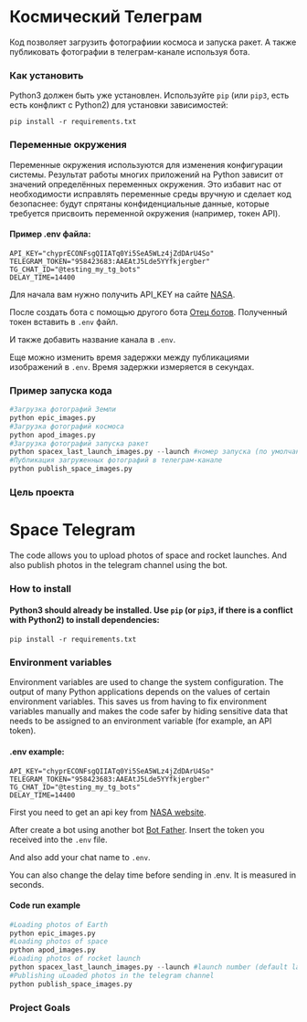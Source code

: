 # Космический Телеграм

Код позволяет загрузить фотографиии космоса и запуска ракет. А также публиковать фотографии в телеграм-канале используя бота.

### Как установить
Python3 должен быть уже установлен. Используйте `pip` (или `pip3`, есть есть конфликт с Python2) для установки зависимостей:
```
pip install -r requirements.txt
```

### Переменные окружения
Переменные окружения используются для изменения конфигурации системы. Результат работы многих приложений на Python зависит от значений определённых переменных окружения.
Это избавит нас от необходимости исправлять переменные среды вручную и сделает код безопаснее: будут спрятаны конфиденциальные данные, которые требуется присвоить переменной окружения (например, токен API).

#### Пример .env файла:
```
API_KEY="chyprECONFsgQIIATq0Yi5SeA5WLz4jZdDArU4So"
TELEGRAM_TOKEN="958423683:AAEAtJ5Lde5YYfkjergber"
TG_CHAT_ID="@testing_my_tg_bots"
DELAY_TIME=14400
```

Для начала вам нужно получить API_KEY на сайте [NАSА](https://api.nasa.gov/#apod).

После создать бота с помощью другого бота [Отец ботов](https://telegram.me/BotFather).
Полученный токен вставить в `.env` файл.

И также добавить название канала в `.env`.

Еще можно изменить время задержки между публикациями изображений в `.env`. Время задержки измеряется в секундах.

### Пример запуска кода
``` python
#Загрузка фотографий Земли
python epic_images.py
#Загрузка фотографий космоса
python apod_images.py
#Загрузка фотографий запуска ракет
python spacex_last_launch_images.py --launch #номер запуска (по умолчанию последний)
#Публикация загруженных фотографий в телеграм-канале
python publish_space_images.py
```

### Цель проекта



# Space Telegram

The code allows you to upload photos of space and rocket launches. And also publish photos in the telegram channel using the bot.

### How to install

#### Python3 should already be installed. Use `pip` (or `pip3`, if there is a conflict with Python2) to install dependencies:
```
pip install -r requirements.txt
```

### Environment variables
Environment variables are used to change the system configuration. The output of many Python applications depends on the values of certain environment variables.
This saves us from having to fix environment variables manually and makes the code safer by hiding sensitive data that needs to be assigned to an environment variable (for example, an API token).

#### .env example:
```
API_KEY="chyprECONFsgQIIATq0Yi5SeA5WLz4jZdDArU4So"
TELEGRAM_TOKEN="958423683:AAEAtJ5Lde5YYfkjergber"
TG_CHAT_ID="@testing_my_tg_bots"
DELAY_TIME=14400
```

First you need to get an api key from [NASA website](https://api.nasa.gov/#apod).

After create a bot using another bot [Bot Father](https://telegram.me/BotFather).
Insert the token you received into the `.env` file.

And also add your chat name to `.env`.

You can also change the delay time before sending in .env. It is measured in seconds.

#### Code run example
``` python
#Loading photos of Earth
python epic_images.py
#Loading photos of space
python apod_images.py
#Loading photos of rocket launch
python spacex_last_launch_images.py --launch #launch number (default last)
#Publishing uLoaded photos in the telegram channel
python publish_space_images.py
```

### Project Goals


